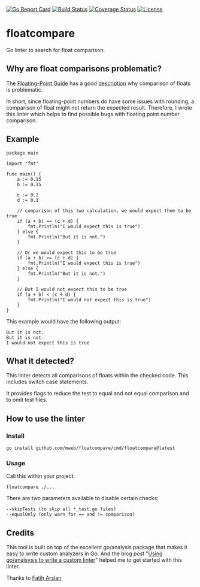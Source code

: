 [![Go Report Card](https://goreportcard.com/badge/github.com/mweb/floatcompare)](https://goreportcard.com/report/github.com/mweb/floatcompare)
[![Build Status](https://github.com/mweb/floatcompare/actions/workflows/main.yml/badge.svg?branch=main)](https://github.com/mweb/floatcompare/actions)
[![Coverage Status](https://coveralls.io/repos/github/mweb/floatcompare/badge.svg?branch=main)](https://coveralls.io/github/mweb/floatcompare?branch=main)
[![License](https://img.shields.io/github/license/mweb/floatcompare)](/LICENSE)

# floatcompare

Go linter to search for float comparison.

## Why are float comparisons problematic?

The [Floating-Point Guide](https://floating-point-gui.de) has a good
[description](https://floating-point-gui.de/errors/comparison/) why comparison
of floats is problematic.

In short, since floating-point numbers do have some issues with rounding, a
comparison of float might not return the expected result. Therefore, I wrote
this linter which helps to find possible bugs with floating point number
comparison.

## Example

    package main

    import "fmt"

    func main() {
        a := 0.15
        b := 0.15

        c := 0.2
        d := 0.1

        // comparison of this two calculation, we would expect them to be true
        if (a + b) == (c + d) {
            fmt.Println("I would expect this is true")
        } else {
            fmt.Println("But it is not.")
        }

        // Or we would expect this to be true
        if (a + b) >= (c + d) {
            fmt.Println("I would expect this is true")
        } else {
            fmt.Println("But it is not.")
        }

        // But I would not expect this to be true
        if (a + b) < (c + d) {
            fmt.Println("I would not expect this is true")
        }
    }

This example would have the following output:

    But it is not.
    But it is not.
    I would not expect this is true

## What it detected?

This linter detects all comparisons of floats within the checked code. This
includes switch case statements.

It provides flags to reduce the test to equal and not equal comparison and to
omit test files.

## How to use the linter

### Install

    go install github.com/mweb/floatcompare/cmd/floatcompare@latest

### Usage

Call this within your project.

    floatcompare ./...

There are two parameters available to disable certain checks:

    --skipTests (to skip all *_test.go files)
    --equalOnly (only warn for == and != comparison)

## Credits

This tool is built on top of the excellent go/analysis package that makes it
easy to write custom analyzers in Go. And the blog post "[Using go/analsysis to
write a custom linter](https://arslan.io/2019/06/13/using-go-analysis-to-write-a-custom-linter/)"
helped me to get started with this linter.


Thanks to [Fatih Arslan](https://github.com/fatih)
